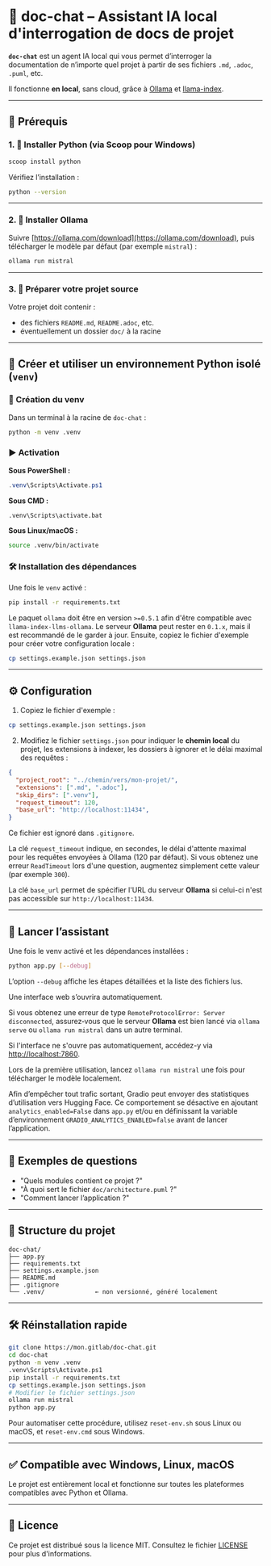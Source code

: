# 🤖 doc-chat – Assistant IA local d'interrogation de docs de projet

**`doc-chat`** est un agent IA local qui vous permet d’interroger la documentation de n’importe quel projet à partir de ses fichiers `.md`, `.adoc`, `.puml`, etc.

Il fonctionne **en local**, sans cloud, grâce à [Ollama](https://ollama.com) et [llama-index](https://github.com/jerryjliu/llama_index).

---

## 🔧 Prérequis

### 1. 🐍 Installer Python (via Scoop pour Windows)

```powershell
scoop install python
```

Vérifiez l’installation :

```bash
python --version
```

---

### 2. 🤖 Installer Ollama

Suivre [https://ollama.com/download](https://ollama.com/download), puis télécharger le modèle par défaut (par exemple `mistral`) :

```bash
ollama run mistral
```

---

### 3. 📁 Préparer votre projet source

Votre projet doit contenir :

- des fichiers `README.md`, `README.adoc`, etc. 
- éventuellement un dossier `doc/` à la racine

---

## 🔄 Créer et utiliser un environnement Python isolé (`venv`)

### 🧪 Création du venv

Dans un terminal à la racine de `doc-chat` :

```bash
python -m venv .venv
```

### ▶️ Activation

**Sous PowerShell :**

```powershell
.venv\Scripts\Activate.ps1
```

**Sous CMD :**

```cmd
.venv\Scripts\activate.bat
```

**Sous Linux/macOS :**

```bash
source .venv/bin/activate
```

### 🛠️ Installation des dépendances

Une fois le `venv` activé :

```bash
pip install -r requirements.txt
```
Le paquet `ollama` doit être en version `>=0.5.1` afin d'être compatible avec
`llama-index-llms-ollama`. Le serveur **Ollama** peut rester en `0.1.x`, mais
il est recommandé de le garder à jour.
Ensuite, copiez le fichier d'exemple pour créer votre configuration locale :
```bash
cp settings.example.json settings.json
```

---

## ⚙️ Configuration

1. Copiez le fichier d'exemple :

```bash
cp settings.example.json settings.json
```

2. Modifiez le fichier `settings.json` pour indiquer le **chemin local** du projet, les extensions à indexer, les dossiers à ignorer et le délai maximal des requêtes :
```json
{
  "project_root": "../chemin/vers/mon-projet/",
  "extensions": [".md", ".adoc"],
  "skip_dirs": [".venv"],
  "request_timeout": 120,
  "base_url": "http://localhost:11434",
}
```

Ce fichier est ignoré dans `.gitignore`.

La clé `request_timeout` indique, en secondes, le délai d'attente maximal pour les requêtes envoyées à Ollama (120 par défaut). Si vous obtenez une erreur `ReadTimeout` lors d'une question, augmentez simplement cette valeur (par exemple `300`).

La clé `base_url` permet de spécifier l'URL du serveur **Ollama** si celui-ci n'est pas accessible sur `http://localhost:11434`.

---

## 🚀 Lancer l’assistant

Une fois le venv activé et les dépendances installées :

```bash
python app.py [--debug]
```
L’option `--debug` affiche les étapes détaillées et la liste des fichiers lus.

Une interface web s’ouvrira automatiquement.

Si vous obtenez une erreur de type `RemoteProtocolError: Server disconnected`,
assurez‑vous que le serveur **Ollama** est bien lancé via `ollama serve` ou
`ollama run mistral` dans un autre terminal.

Si l'interface ne s'ouvre pas automatiquement, accédez-y via [http://localhost:7860](http://localhost:7860).

Lors de la première utilisation, lancez `ollama run mistral` une fois pour télécharger le modèle localement.

Afin d’empêcher tout trafic sortant, Gradio peut envoyer des statistiques
d’utilisation vers Hugging Face. Ce comportement se désactive en ajoutant
`analytics_enabled=False` dans `app.py` et/ou en définissant la variable
d’environnement `GRADIO_ANALYTICS_ENABLED=false` avant de lancer
l’application.

---

## 💬 Exemples de questions

- "Quels modules contient ce projet ?"
- "À quoi sert le fichier `doc/architecture.puml` ?"
- "Comment lancer l’application ?"

---

## 📁 Structure du projet

```
doc-chat/
├── app.py
├── requirements.txt
├── settings.example.json
├── README.md
├── .gitignore
└── .venv/              ← non versionné, généré localement
```

---

## 🛠️ Réinstallation rapide

```bash
git clone https://mon.gitlab/doc-chat.git
cd doc-chat
python -m venv .venv
.venv\Scripts\Activate.ps1
pip install -r requirements.txt
cp settings.example.json settings.json
# Modifier le fichier settings.json
ollama run mistral
python app.py
```

Pour automatiser cette procédure, utilisez `reset-env.sh` sous Linux ou macOS,
et `reset-env.cmd` sous Windows.

---

## ✅ Compatible avec Windows, Linux, macOS

Le projet est entièrement local et fonctionne sur toutes les plateformes compatibles avec Python et Ollama.

---

## 📄 Licence

Ce projet est distribué sous la licence MIT. Consultez le fichier [LICENSE](LICENSE) pour plus d'informations.
